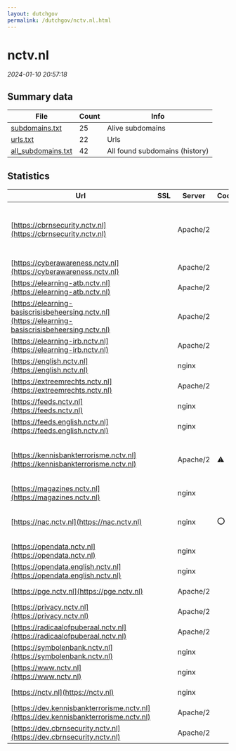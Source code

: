 ```yaml
---
layout: dutchgov
permalink: /dutchgov/nctv.nl.html
---
```



# nctv.nl
*2024-01-10 20:57:18*
## Summary data


| File       | Count | Info |
|------------|-------|------|
|[subdomains.txt](/data/nctv.nl/subdomains.txt)|25|Alive subdomains|
|[urls.txt](/data/nctv.nl/urls.txt)|22|Urls|
|[all_subdomains.txt](/data/nctv.nl/all_subdomains.txt)|42|All found subdomains (history)|


## Statistics


| Url | SSL | Server | Cookie | HSTS | CSP | XFO | XXP | RP | Tech |Title |
|------------|-------|------|------|------|------|------|------|------|------|------|
|[https://cbrnsecurity.nctv.nl](https://cbrnsecurity.nctv.nl)| |Apache/2| | | | | | :white_check_mark: |Apache HTTP Server:2 Bootstrap CodeIgniter ExpressionEngine PHP|CBRNE|
|[https://cyberawareness.nctv.nl](https://cyberawareness.nctv.nl)| |Apache/2| | | | | | :white_check_mark: |Apache HTTP Server:2||
|[https://elearning-atb.nctv.nl](https://elearning-atb.nctv.nl)| |Apache/2| | | | | | :white_check_mark: |Apache HTTP Server:2||
|[https://elearning-basiscrisisbeheersing.nctv.nl](https://elearning-basiscrisisbeheersing.nctv.nl)| |Apache/2| | | | | | :white_check_mark: |Apache HTTP Server:2||
|[https://elearning-irb.nctv.nl](https://elearning-irb.nctv.nl)| |Apache/2| | | | | | :white_check_mark: |Apache HTTP Server:2||
|[https://english.nctv.nl](https://english.nctv.nl)| |nginx| |:white_check_mark: |:warning: | :white_check_mark: | :white_check_mark: | :white_check_mark: |Bloomreach HSTS Nginx|Home | National...|
|[https://extreemrechts.nctv.nl](https://extreemrechts.nctv.nl)| |Apache/2| | | | | | :white_check_mark: |Apache HTTP Server:2||
|[https://feeds.nctv.nl](https://feeds.nctv.nl)| |nginx| |:white_check_mark: | | :white_check_mark: | :white_check_mark: | :white_check_mark: |HSTS Nginx||
|[https://feeds.english.nctv.nl](https://feeds.english.nctv.nl)| |nginx| |:white_check_mark: | | :white_check_mark: | :white_check_mark: | :white_check_mark: |HSTS Nginx||
|[https://kennisbankterrorisme.nctv.nl](https://kennisbankterrorisme.nctv.nl)| |Apache/2|:warning: | | | :white_check_mark: | | :white_check_mark: |Apache HTTP Server:2 CodeIgniter ExpressionEngine PHP:7.4.33||
|[https://magazines.nctv.nl](https://magazines.nctv.nl)| |nginx| |:white_check_mark: |:warning: | :white_check_mark: | :white_check_mark: | :white_check_mark: |HSTS Nginx||
|[https://nac.nctv.nl](https://nac.nctv.nl)| |nginx|:o: |:white_check_mark: | | | | :white_check_mark: |Amazon ALB Amazon Web Services HSTS Java Nginx||
|[https://opendata.nctv.nl](https://opendata.nctv.nl)| |nginx| |:white_check_mark: | | :white_check_mark: | :white_check_mark: | :white_check_mark: |HSTS Nginx||
|[https://opendata.english.nctv.nl](https://opendata.english.nctv.nl)| |nginx| |:white_check_mark: | | :white_check_mark: | :white_check_mark: | :white_check_mark: |HSTS Nginx||
|[https://pge.nctv.nl](https://pge.nctv.nl)| |Apache/2| | | | | | :white_check_mark: |Apache HTTP Server:2||
|[https://privacy.nctv.nl](https://privacy.nctv.nl)| |Apache/2| | | | | | :white_check_mark: |Apache HTTP Server:2||
|[https://radicaalofpuberaal.nctv.nl](https://radicaalofpuberaal.nctv.nl)| |Apache/2| | | | | | :white_check_mark: |Apache HTTP Server:2||
|[https://symbolenbank.nctv.nl](https://symbolenbank.nctv.nl)| |nginx| | | | | | :white_check_mark: |Nginx|404 Not Found|
|[https://www.nctv.nl](https://www.nctv.nl)| |nginx| |:white_check_mark: |:warning: | :white_check_mark: | :white_check_mark: | :white_check_mark: |Bloomreach HSTS Nginx|NCTV.nl | Nation...|
|[https://nctv.nl](https://nctv.nl)| |nginx| |:white_check_mark: |:warning: | :white_check_mark: | :white_check_mark: | :white_check_mark: |HSTS Nginx|301 Moved Perman...|
|[https://dev.kennisbankterrorisme.nctv.nl](https://dev.kennisbankterrorisme.nctv.nl)| |Apache/2| | | | | | :white_check_mark: |Apache HTTP Server:2|dev.kennisbankte...|
|[https://dev.cbrnsecurity.nctv.nl](https://dev.cbrnsecurity.nctv.nl)| |Apache/2| | | | | | :white_check_mark: |Apache HTTP Server:2||